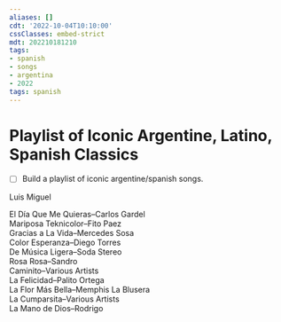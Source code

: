 ```yaml
---
aliases: []
cdt: '2022-10-04T10:10:00'
cssClasses: embed-strict
mdt: 202210181210
tags:
- spanish
- songs
- argentina
- 2022
tags: spanish
---
```


# Playlist of Iconic Argentine, Latino, Spanish Classics

- [ ] Build a playlist of iconic argentine/spanish songs.

Luis Miguel

El Día Que Me Quieras–Carlos Gardel  
Mariposa Teknicolor–Fito Paez  
Gracias a La Vida–Mercedes Sosa  
Color Esperanza–Diego Torres  
De Música Ligera–Soda Stereo  
Rosa Rosa–Sandro  
Caminito–Various Artists  
La Felicidad–Palito Ortega  
La Flor Más Bella–Memphis La Blusera  
La Cumparsita–Various Artists  
La Mano de Dios–Rodrigo